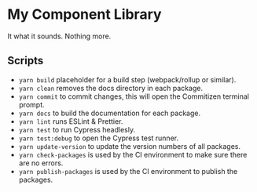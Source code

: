 # My Component Library

It what it sounds. Nothing more.

## Scripts

- `yarn build` placeholder for a build step (webpack/rollup or similar).
- `yarn clean` removes the docs directory in each package.
- `yarn commit` to commit changes, this will open the Commitizen terminal prompt.
- `yarn docs` to build the documentation for each package.
- `yarn lint` runs ESLint & Prettier.
- `yarn test` to run Cypress headlesly.
- `yarn test:debug` to open the Cypress test runner.
- `yarn update-version` to update the version numbers of all packages.
- `yarn check-packages` is used by the CI environment to make sure there are no errors.
- `yarn publish-packages` is used by the CI environment to publish the packages.
